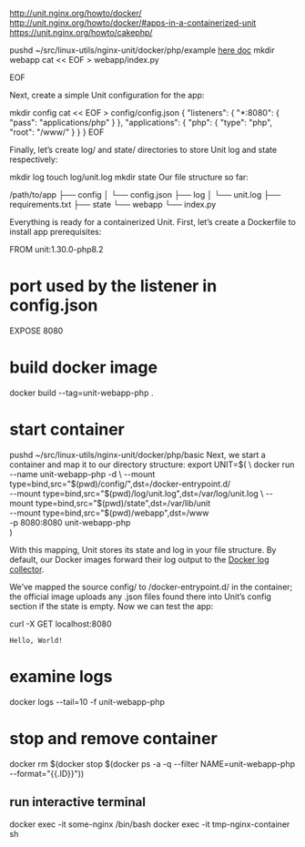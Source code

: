 http://unit.nginx.org/howto/docker/
http://unit.nginx.org/howto/docker/#apps-in-a-containerized-unit
https://unit.nginx.org/howto/cakephp/

pushd ~/src/linux-utils/nginx-unit/docker/php/example
[here doc](https://en.wikipedia.org/wiki/Here_document)
mkdir webapp
cat << EOF > webapp/index.py
<?php phpinfo(); ?>
EOF

Next, create a simple Unit configuration for the app:

mkdir config
cat << EOF > config/config.json
{
  "listeners": {
      "*:8080": {
          "pass": "applications/php"
      }
  },
  "applications": {
      "php": {
          "type": "php",
          "root": "/www/"
      }
  }
}
EOF

Finally, let’s create log/ and state/ directories to store Unit log and state respectively:

mkdir log
touch log/unit.log
mkdir state
Our file structure so far:

/path/to/app
├── config
│   └── config.json
├── log
│   └── unit.log
├── requirements.txt
├── state
└── webapp
    └── index.py

Everything is ready for a containerized Unit. First, let’s create a Dockerfile to install app prerequisites:

FROM unit:1.30.0-php8.2
# port used by the listener in config.json
EXPOSE 8080


# build docker image
docker build --tag=unit-webapp-php .

# start container
pushd ~/src/linux-utils/nginx-unit/docker/php/basic
Next, we start a container and map it to our directory structure:
export UNIT=$(                                                         \
      docker run --name unit-webapp-php -d                                 \
      --mount type=bind,src="$(pwd)/config/",dst=/docker-entrypoint.d/   \
      --mount type=bind,src="$(pwd)/log/unit.log",dst=/var/log/unit.log  \
      --mount type=bind,src="$(pwd)/state",dst=/var/lib/unit             \
      --mount type=bind,src="$(pwd)/webapp",dst=/www                     \
      -p 8080:8080 unit-webapp-php                                           \
  )

With this mapping, Unit stores its state and log in your file structure. By default, our Docker images forward their log output to the [Docker log collector](https://docs.docker.com/config/containers/logging/).


We’ve mapped the source config/ to /docker-entrypoint.d/ in the container; the official image uploads any .json files found there into Unit’s config section if the state is empty. Now we can test the app:

curl -X GET localhost:8080

    Hello, World!
# examine logs
docker logs --tail=10 -f unit-webapp-php

# stop and remove container
docker rm $(docker stop $(docker ps -a -q --filter NAME=unit-webapp-php --format="{{.ID}}"))

## run interactive terminal
docker exec -it some-nginx /bin/bash
docker exec -it tmp-nginx-container sh
